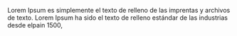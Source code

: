 Lorem Ipsum es simplemente el 
texto de relleno de las imprentas 
y archivos de texto. Lorem Ipsum 
ha sido el texto de relleno 
estándar de las industrias desde 
elpain 1500,